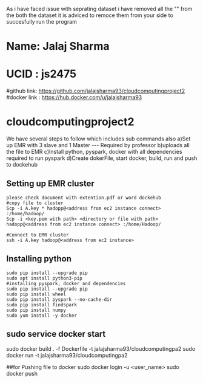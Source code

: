 As i have faced issue with seprating dataset i have removed all the "" from the both the dataset it is adviced to remoce them from your side to succesfully run the program

# Name: Jalaj Sharma
# UCID : js2475
#github link: https://github.com/jalajsharma93/cloudcomputingproject2
#docker link : https://hub.docker.com/u/jalajsharma93

# cloudcomputingproject2

We have several steps to follow which includes sub commands also
	a)Set up EMR with 3 slave and 1 Master --- Required by professor
	b)uploads all the file to EMR 
	c)Install python, pyspark, docker with all dependencies required to run pyspark
	d)Create dokerFile, start docker, build, run and push to dockehub


## Setting up EMR cluster
	please check document with extention.pdf or word dockehub
	#copy file to cluster
	Scp -i A.key * hadopp@<address from ec2 instance connect> :/home/hadoop/
	Scp -i <key.pem with path> <directory or file with path> hadopp@<address from ec2 instance connect> :/home/Hadoop/
	
	#Connect to EMR cluster
	ssh -i A.key hadoop@<address from ec2 instance>
	
## Installing python
	sudo pip install --upgrade pip
	sudo apt install python3-pip
	#installing pyspark, docker and dependencies 
	sudo pip install --upgrade pip
	sudo pip install wheel
	sudo pip install pyspark --no-cache-dir
	sudo pip install findspark
	sudo pip install numpy
	sudo yum install -y docker

## sudo service docker start
sudo docker build . -f Dockerfile -t jalajsharma93/cloudcomputingpa2
sudo docker run -t jalajsharma93/cloudcomputingpa2

##for Pushing file to docker
	sudo docker login -u <user_name>
	<type password it will ask for it>
	sudo docker push



	
	

	
